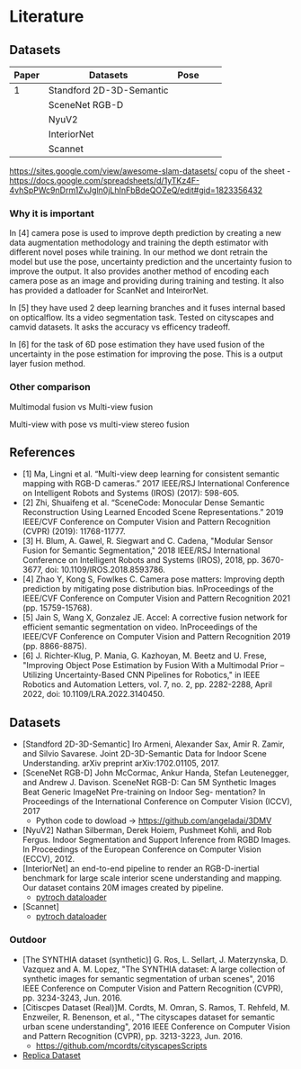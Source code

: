 # Literature
## Datasets
| Paper  | Datasets  | Pose  |   |   |
|---|---|---|---|---|
| 1  |Standford 2D-3D-Semantic   |   |   |   |
|   | SceneNet RGB-D  |   |   |   |
|   | NyuV2  |   |   |   |
|   | InteriorNet  |   |   |   |
|   | Scannet  |   |   |   |

https://sites.google.com/view/awesome-slam-datasets/
copu of the sheet - https://docs.google.com/spreadsheets/d/1yTKz4F-4vhSpPWc9nDrm1ZvJgln0jLhInFbBdeQOZeQ/edit#gid=1823356432


### Why it is important
In [4] camera pose is used to improve depth prediction by creating a new data augmentation methodology and training the depth estimator with different novel poses while training.  In our method we dont retrain the model but use the pose, uncertainty prediction and the uncertainty fusion to improve the output.
It also provides another method of encoding each camera pose as an image and providing during training and testing. 
It also has provided a datloader for ScanNet and InteirorNet. 

In [5] they have used 2 deep learning branches and it fuses internal based on opticalflow. Its a video segmentation task. Tested on cityscapes and camvid datasets. It asks the accuracy vs efficency tradeoff. 

In [6] for the task of 6D pose estimation they have used fusion of the uncertainty in the pose estimation for improving the pose. This is a output layer fusion method. 


### Other comparison
Multimodal fusion vs Multi-view fusion

Multi-view with pose vs multi-view stereo fusion 



## References 

* [1] Ma, Lingni et al. “Multi-view deep learning for consistent semantic mapping with RGB-D cameras.” 2017 IEEE/RSJ International Conference on Intelligent Robots and Systems (IROS) (2017): 598-605.
* [2] Zhi, Shuaifeng et al. “SceneCode: Monocular Dense Semantic Reconstruction Using Learned Encoded Scene Representations.” 2019 IEEE/CVF Conference on Computer Vision and Pattern Recognition (CVPR) (2019): 11768-11777.
* [3] H. Blum, A. Gawel, R. Siegwart and C. Cadena, "Modular Sensor Fusion for Semantic Segmentation," 2018 IEEE/RSJ International Conference on Intelligent Robots and Systems (IROS), 2018, pp. 3670-3677, doi: 10.1109/IROS.2018.8593786.
* [4] Zhao Y, Kong S, Fowlkes C. Camera pose matters: Improving depth prediction by mitigating pose distribution bias. InProceedings of the IEEE/CVF Conference on Computer Vision and Pattern Recognition 2021 (pp. 15759-15768).
* [5] Jain S, Wang X, Gonzalez JE. Accel: A corrective fusion network for efficient semantic segmentation on video. InProceedings of the IEEE/CVF Conference on Computer Vision and Pattern Recognition 2019 (pp. 8866-8875).
* [6] J. Richter-Klug, P. Mania, G. Kazhoyan, M. Beetz and U. Frese, "Improving Object Pose Estimation by Fusion With a Multimodal Prior – Utilizing Uncertainty-Based CNN Pipelines for Robotics," in IEEE Robotics and Automation Letters, vol. 7, no. 2, pp. 2282-2288, April 2022, doi: 10.1109/LRA.2022.3140450.

## Datasets

* [Standford 2D-3D-Semantic] Iro Armeni, Alexander Sax, Amir R. Zamir, and Silvio Savarese. Joint 2D-3D-Semantic Data for Indoor Scene Understanding. arXiv preprint arXiv:1702.01105, 2017.
* [SceneNet RGB-D] John McCormac, Ankur Handa, Stefan Leutenegger, and 
Andrew J. Davison. SceneNet RGB-D: Can 5M Synthetic
Images Beat Generic ImageNet Pre-training on Indoor Seg-
mentation? In Proceedings of the International Conference
on Computer Vision (ICCV), 2017
  * Python code to dowload -> https://github.com/angeladai/3DMV 
* [NyuV2] Nathan Silberman, Derek Hoiem, Pushmeet Kohli, and Rob
Fergus. Indoor Segmentation and Support Inference from
RGBD Images. In Proceedings of the European Conference
on Computer Vision (ECCV), 2012.
* [InteriorNet] an end-to-end pipeline to render an RGB-D-inertial benchmark for large scale interior scene understanding and mapping. Our dataset contains 20M images created by pipeline. 
    - [pytroch dataloader ]( https://github.com/yzhao520/CPP/tree/master/dataloader )
* [Scannet] 
    - [pytroch dataloader ]( https://github.com/yzhao520/CPP/tree/master/dataloader )

### Outdoor
* [The SYNTHIA dataset (synthetic)] G. Ros, L. Sellart, J. Materzynska, D. Vazquez and A. M. Lopez, "The SYNTHIA dataset: A large collection of synthetic images for semantic segmentation of urban scenes", 2016 IEEE Conference on Computer Vision and Pattern Recognition (CVPR), pp. 3234-3243, Jun. 2016.
* [Citiscpes Dataset (Real)]M. Cordts, M. Omran, S. Ramos, T. Rehfeld, M. Enzweiler, R. Benenson, et al., "The cityscapes dataset for semantic urban scene understanding", 2016 IEEE Conference on Computer Vision and Pattern Recognition (CVPR), pp. 3213-3223, Jun. 2016. 
  * https://github.com/mcordts/cityscapesScripts
* [Replica Dataset](https://github.com/facebookresearch/Replica-Dataset)
